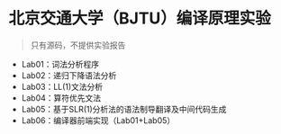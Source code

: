 # 北京交通大学（BJTU）编译原理实验

> 只有源码，不提供实验报告

- Lab01：词法分析程序
- Lab02：递归下降语法分析
- Lab03：LL(1)文法分析
- Lab04：算符优先文法
- Lab05：基于SLR(1)分析法的语法制导翻译及中间代码生成
- Lab06：编译器前端实现（Lab01+Lab05）
